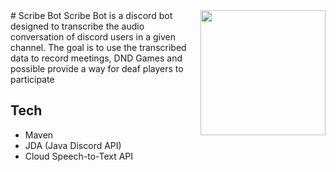 <img align="right" src="https://user-images.githubusercontent.com/17032276/131927356-6df2919e-bfb2-4adc-ad92-a9f646f94eb5.png" height="200" width="200">
# Scribe Bot
Scribe Bot is a discord bot designed to transcribe the audio conversation of discord users in a given channel. The goal is to use the transcribed data to record meetings, DND Games and possible provide a way for deaf players to participate 

## Tech
* Maven
* JDA (Java Discord API)
* Cloud Speech-to-Text API
